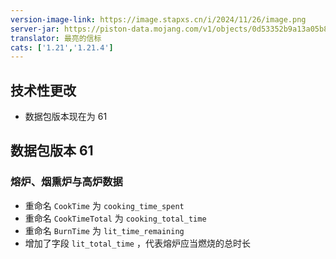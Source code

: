 ```yaml
---
version-image-link: https://image.stapxs.cn/i/2024/11/26/image.png
server-jar: https://piston-data.mojang.com/v1/objects/0d53352b9a13a05b8c314c93418347b6ef38cc52/server.jar
translator: 最亮的信标
cats: ['1.21','1.21.4']
---
```

## 技术性更改
* 数据包版本现在为 61

## 数据包版本 61
### 熔炉、烟熏炉与高炉数据

* 重命名 `CookTime` 为 `cooking_time_spent`
* 重命名 `CookTimeTotal` 为 `cooking_total_time`
* 重命名 `BurnTime` 为 `lit_time_remaining`
* 增加了字段 `lit_total_time` ，代表熔炉应当燃烧的总时长
